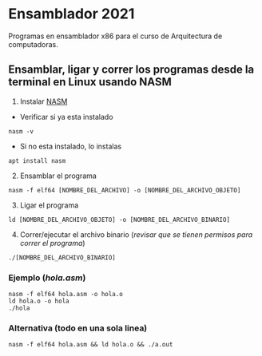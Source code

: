 # Ensamblador 2021

Programas en ensamblador x86 para el curso de Arquitectura de computadoras.

## Ensamblar, ligar y correr los programas desde la terminal en Linux usando NASM
1. Instalar [NASM](https://github.com/netwide-assembler/nasm)
- Verificar si ya esta instalado
```
nasm -v
```
- Si no esta instalado, lo instalas
```
apt install nasm
```
2. Ensamblar el programa
```
nasm -f elf64 [NOMBRE_DEL_ARCHIVO] -o [NOMBRE_DEL_ARCHIVO_OBJETO]
```
3. Ligar el programa
```
ld [NOMBRE_DEL_ARCHIVO_OBJETO] -o [NOMBRE_DEL_ARCHIVO_BINARIO]
```
4. Correr/ejecutar el archivo binario (*revisar que se tienen permisos para correr el programa*)
```
./[NOMBRE_DEL_ARCHIVO_BINARIO]
```
### Ejemplo (*hola.asm*)
```
nasm -f elf64 hola.asm -o hola.o
ld hola.o -o hola
./hola
```
### Alternativa (todo en una sola linea)
```
nasm -f elf64 hola.asm && ld hola.o && ./a.out
```
